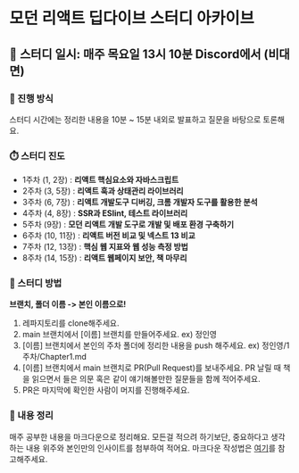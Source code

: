 # 모던 리액트 딥다이브 스터디 아카이브 


## 📣 스터디 일시: 매주 목요일 13시 10분 Discord에서 (비대면)

### 🚀 진행 방식
스터디 시간에는 정리한 내용을 10분 ~ 15분 내외로 발표하고 질문을 바탕으로 토론해요.

### ⏱️ 스터디 진도

- 1주차 (1, 2장) : **리액트 핵심요소와 자바스크립트**
- 2주차 (3, 5장) : **리액트 훅과 상태관리 라이브러리**
- 3주차 (6, 7장) : **리액트 개발도구 디버깅, 크롬 개발자 도구를 활용한 분석**
- 4주차 (4, 8장) : **SSR과 ESlint, 테스트 라이브러리**
- 5주차 (9장) : **모던 리액트 개발 도구로 개발 및 배포 환경 구축하기**
- 6주차 (10, 11장) : **리액트 버전 비교 및 넥스트 13 비교**
- 7주차 (12, 13장) : **핵심 웹 지표와 웹 성능 측정 방법**
- 8주차 (14, 15장) : **리액트 웹페이지 보안, 책 마무리**

### 📌 스터디 방법
<b>브랜치, 폴더 이름 -> 본인 이름으로!</b>

1. 레파지토리를 clone해주세요.
2. main 브랜치에서 [이름] 브랜치를 만들어주세요. ex) 정인영
3. [이름] 브랜치에서 본인의 주차 폴더에 정리한 내용을 push 해주세요. ex) 정인영/1주차/Chapter1.md
4. [이름] 브랜치에서 main 브랜치로 PR(Pull Request)를 보내주세요. PR 날릴 때 책을 읽으면서 들은 의문 혹은 같이 얘기해볼만한 질문들을 함께 적어주세요.
5. PR은 마지막에 확인한 사람이 머지를 진행해주세요.


### 📝 내용 정리
매주 공부한 내용을 마크다운으로 정리해요.
모든걸 적으려 하기보단, 중요하다고 생각하는 내용 위주와 본인만의 인사이트를 첨부하여 적어요.
마크다운 작성법은 [여기](https://gist.github.com/ihoneymon/652be052a0727ad59601)를 참고해주세요.



